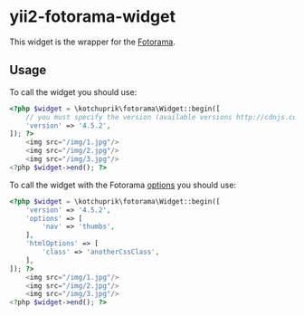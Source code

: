 # yii2-fotorama-widget

This widget is the wrapper for the [Fotorama](http://fotorama.io/).

## Usage

To call the widget you should use:

```php
<?php $widget = \kotchuprik\fotorama\Widget::begin([
    // you must specify the version (available versions http://cdnjs.com/libraries/fotorama)
    'version' => '4.5.2',
]); ?>
    <img src="/img/1.jpg"/>
    <img src="/img/2.jpg"/>
    <img src="/img/3.jpg"/>
<?php $widget->end(); ?>
```

To call the widget with the Fotorama [options](http://fotorama.io/customize/) you should use:

```php
<?php $widget = \kotchuprik\fotorama\Widget::begin([
    'version' => '4.5.2',
    'options' => [
        'nav' => 'thumbs',
    ],
    'htmlOptions' => [
        'class' => 'anotherCssClass',
    ],
]); ?>
    <img src="/img/1.jpg"/>
    <img src="/img/2.jpg"/>
    <img src="/img/3.jpg"/>
<?php $widget->end(); ?>
```
